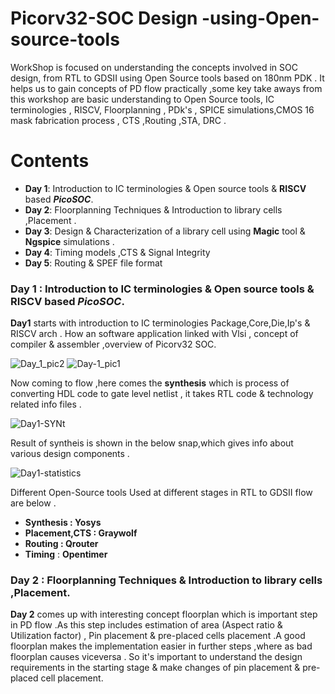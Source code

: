 # Picorv32-SOC Design -using-Open-source-tools

WorkShop is focused on understanding the concepts involved in SOC design, 
from RTL to GDSII using Open Source tools based on 180nm PDK .
It helps us to gain concepts of PD flow practically ,some key take aways 
from this workshop are basic understanding to Open Source tools, IC terminologies ,
RISCV, Floorplanning , PDk's , SPICE simulations,CMOS 16 mask fabrication process ,
CTS ,Routing ,STA, DRC .

# Contents
- **Day 1**: Introduction to IC terminologies & Open source tools & **RISCV** based ***PicoSOC***. 
- **Day 2**: Floorplanning Techniques & Introduction to library cells ,Placement .
- **Day 3**: Design & Characterization of a library cell using **Magic** tool & **Ngspice** simulations .
- **Day 4**: Timing models ,CTS & Signal Integrity 
- **Day 5**: Routing & SPEF file format 

### Day 1 : Introduction to IC terminologies & Open source tools & **RISCV** based ***PicoSOC***.
**Day1** starts with introduction to IC terminologies Package,Core,Die,Ip's & RISCV arch .
How an software  application linked with Vlsi , concept of compiler & assembler ,overview of Picorv32 SOC.

![Day_1_pic2](https://user-images.githubusercontent.com/74585082/99905038-67cc0b80-2cf4-11eb-885c-ec72aa299739.PNG)
![Day-1_pic1](https://user-images.githubusercontent.com/74585082/99904981-0ad05580-2cf4-11eb-88df-3d77966bb8aa.PNG)

Now coming to flow ,here comes the **synthesis** which is process of converting HDL code to gate level netlist , it takes RTL code & technology related info files .

![Day1-SYNt](https://user-images.githubusercontent.com/74585082/99905720-acf23c80-2cf8-11eb-82eb-b40b68dc3568.PNG)

Result of syntheis is shown in the below snap,which gives info about various design components .

![Day1-statistics](https://user-images.githubusercontent.com/74585082/99905772-edea5100-2cf8-11eb-9e63-8de0ddb2a51e.PNG)

Different Open-Source tools Used at different stages in RTL to GDSII flow are below  .
- **Synthesis     : Yosys**
- **Placement,CTS : Graywolf** 
- **Routing       : Qrouter**
- **Timing**      : **Opentimer**

### Day 2 : Floorplanning Techniques & Introduction to library cells ,Placement.
**Day 2** comes up with interesting concept floorplan which is important step in PD flow .As this step includes estimation of area (Aspect ratio & Utilization factor) ,
Pin placement & pre-placed cells placement .A good floorplan makes the implementation easier in further steps ,where as bad floorplan causes viceversa .
So it's important to understand the design requirements in the starting stage & make changes of pin placement & pre-placed cell placement.















